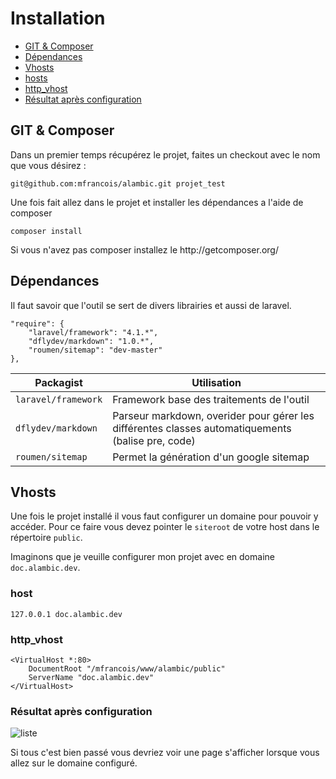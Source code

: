 # Installation

- [GIT & Composer](#git)
- [Dépendances](#dep)
- [Vhosts](#vhosts)
 - [hosts](#hosts)
 - [http_vhost](#http_vhost)
 - [Résultat après configuration](#result)


<a name="git"></a>
## GIT & Composer

Dans un premier temps récupérez le projet, faites un checkout avec le nom que vous désirez :


    git@github.com:mfrancois/alambic.git projet_test


Une fois fait allez dans le projet et installer les dépendances a l'aide de composer



    composer install

<div class="alert alert-dismissable alert-info">
Si vous n'avez pas composer installez le http://getcomposer.org/
</div>


<a name="dep"></a>
## Dépendances
Il faut savoir que l'outil se sert de divers librairies et aussi de laravel.


    "require": {
        "laravel/framework": "4.1.*",
        "dflydev/markdown": "1.0.*",
        "roumen/sitemap": "dev-master"
    },


Packagist | Utilisation
--------- | ------------
`laravel/framework` | Framework base des traitements de l'outil
`dflydev/markdown` | Parseur markdown, overider pour gérer les différentes classes automatiquements (balise pre, code)
`roumen/sitemap` | Permet la génération d'un google sitemap


<a name="vhosts"></a>
## Vhosts

Une fois le projet installé il vous faut configurer un domaine pour pouvoir y accéder.
Pour ce faire vous devez pointer le `siteroot` de votre host dans le répertoire `public`.

Imaginons que je veuille configurer mon projet avec en domaine `doc.alambic.dev`.

<a name="host"></a>
### host

    127.0.0.1 doc.alambic.dev


<a name="http_vhost"></a>
### http_vhost


    <VirtualHost *:80>
        DocumentRoot "/mfrancois/www/alambic/public"
        ServerName "doc.alambic.dev"
    </VirtualHost>


<a name="result"></a>
### Résultat après configuration
![liste](/markdown/alambic/_images/readme/liste_proj.png)

<div class="alert alert-dismissable alert-info">
Si tous c'est bien passé vous devriez voir une page s'afficher lorsque vous allez sur le domaine configuré.
</div>